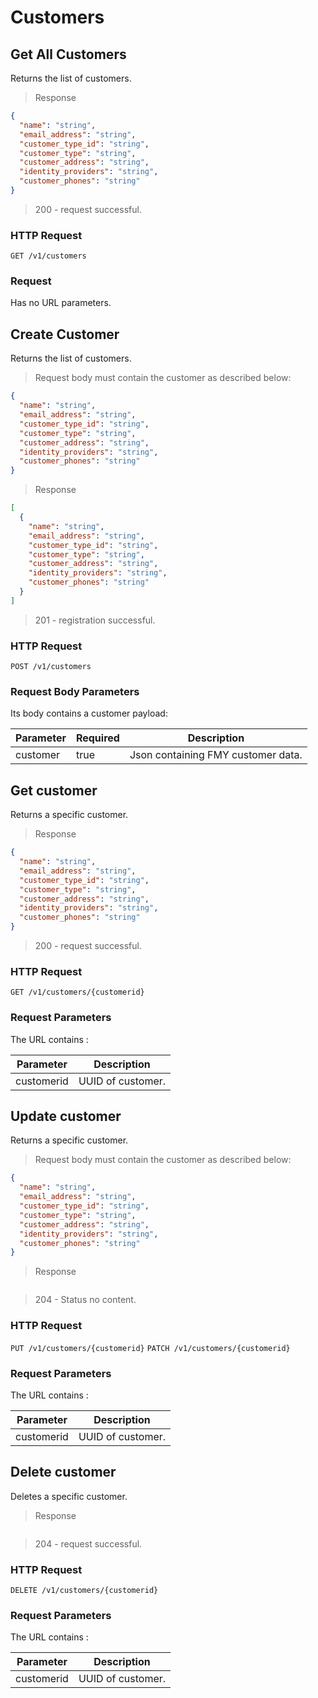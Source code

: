 # Customers

## Get All Customers

Returns the list of customers.

> Response

```json
{
  "name": "string",
  "email_address": "string",
  "customer_type_id": "string",
  "customer_type": "string",
  "customer_address": "string",
  "identity_providers": "string",
  "customer_phones": "string"
}
```

> 200 - request successful.

### HTTP Request

`GET /v1/customers`

### Request

Has no URL parameters.

## Create Customer

Returns the list of customers.

> Request body must contain the customer as described below:

```json
{
  "name": "string",
  "email_address": "string",
  "customer_type_id": "string",
  "customer_type": "string",
  "customer_address": "string",
  "identity_providers": "string",
  "customer_phones": "string"
}
```

> Response

```json
[
  {
    "name": "string",
    "email_address": "string",
    "customer_type_id": "string",
    "customer_type": "string",
    "customer_address": "string",
    "identity_providers": "string",
    "customer_phones": "string"
  }
]
```

> 201 - registration successful.

### HTTP Request

`POST /v1/customers`

### Request Body Parameters

Its body contains a customer payload:

| Parameter | Required | Description                        |
| --------- | -------- | ---------------------------------- |
| customer  | true     | Json containing FMY customer data. |

## Get customer

Returns a specific customer.

> Response

```json
{
  "name": "string",
  "email_address": "string",
  "customer_type_id": "string",
  "customer_type": "string",
  "customer_address": "string",
  "identity_providers": "string",
  "customer_phones": "string"
}
```

> 200 - request successful.

### HTTP Request

`GET /v1/customers/{customerid}`

### Request Parameters

The URL contains :

| Parameter  | Description       |
| ---------- | ----------------- |
| customerid | UUID of customer. |

## Update customer

Returns a specific customer.

> Request body must contain the customer as described below:

```json
{
  "name": "string",
  "email_address": "string",
  "customer_type_id": "string",
  "customer_type": "string",
  "customer_address": "string",
  "identity_providers": "string",
  "customer_phones": "string"
}
```

> Response

```json

```

> 204 - Status no content.

### HTTP Request

`PUT /v1/customers/{customerid}`
`PATCH /v1/customers/{customerid}`

### Request Parameters

The URL contains :

| Parameter  | Description       |
| ---------- | ----------------- |
| customerid | UUID of customer. |

## Delete customer

Deletes a specific customer.

> Response

```json

```

> 204 - request successful.

### HTTP Request

`DELETE /v1/customers/{customerid}`

### Request Parameters

The URL contains :

| Parameter  | Description       |
| ---------- | ----------------- |
| customerid | UUID of customer. |
